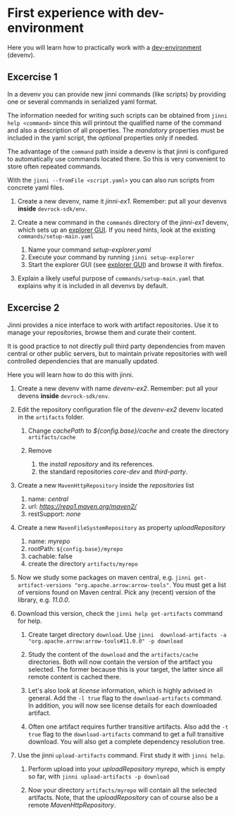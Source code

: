 # First experience with dev-environment

Here you will learn how to practically work with a [dev-environment](../details/dev-environment.md) (devenv). 

## Excercise 1

In a devenv you can provide new jinni commands (like scripts) by providing one or several commands in serialized yaml format. 

The information needed for writing such scripts can be obtained from `jinni help <command>` since this will printout the qualified name of the command and also a  description of all properties. The *mandatory* properties must be included in the yaml script, the *optional* properties only if needed. 

The advantage of the `command` path inside a devenv is that jinni is configured to automatically use commands located there. So this is very convenient to store often repeated commands. 

With the `jinni --fromFile <script.yaml>` you can also run scripts from concrete yaml files. 

1. Create a new devenv, name it *jinni-ex1*. Remember: put all your devenvs **inside** `devrock-sdk/env`.

1. Create a new command in the `commands` directory of the *jinni-ex1* devenv, which sets up an [explorer GUI](../details/intro-explorer.md). If you need hints, look at the existing `commands/setup-main.yaml` 
    1. Name your command *setup-explorer.yaml*
    1. Execute your command by running `jinni setup-explorer`
    1. Start the explorer GUI (see [explorer GUI](../details/intro-explorer.md)) and browse it with firefox. 

1. Explain a likely useful purpose of `commands/setup-main.yaml` that explains why it is included in all devenvs by default. 


## Excercise 2

Jinni provides a nice interface to work with artifact repositories. Use it to manage your repositories, browse them and curate their content. 

It is good practice to not directly pull third party dependencies from maven central or other public servers, but to maintain private repositories with well controlled dependencies that are manually updated. 

Here you will learn how to do this with jinni. 

1. Create a new devenv with name *devenv-ex2*. Remember: put all your devens **inside** `devrock-sdk/env`.

1. Edit the repository configuration file of the *devenv-ex2* devenv located in the `artifacts` folder. 

    1. Change *cachePath* to *${config.base}/cache* and create the directory `artifacts/cache`

    1. Remove 
        1. the *install repository* and its references.
        1. the standard repositories *core-dev* and *third-party*. 

1. Create a new `MavenHttpRepository` inside the *repositories* list
    1. name: *central*
    1. url: *https://repo1.maven.org/maven2/*
    1. restSupport: *none*

1. Create a new `MavenFileSystemRepository` as property *uploadRepository*
    1. name: *myrepo*
    1. rootPath: `${config.base}/myrepo`
    1. cachable: false
    1. create the directory `artifacts/myrepo`

1. Now we study some packages on maven central, e.g. `jinni get-artifact-versions "org.apache.arrow:arrow-tools"`. You must get a list of versions found on Maven central. Pick any (recent) version of the library, e.g. *11.0.0*. 

1. Download this version, check the `jinni help get-artifacts` command for help. 

    1. Create target directory `download`. Use `jinni  download-artifacts -a "org.apache.arrow:arrow-tools#11.0.0" -p download`

    1. Study the content of the `download` and the `artifacts/cache` directories. Both will now contain the version of the artifact you selected. The former because this is your target, the latter since all remote content is cached there. 

    1. Let's also look at *license* information, which is highly advised in general. Add the `-l true` flag to the `download-artifacts` command. In addition, you will now see license details for each downloaded artifact. 

    1. Often one artifact requires further transitive artifacts. Also add the `-t true` flag to the `download-artifacts` command to get a full transitive download. You will also get a complete dependency resolution tree. 

1. Use the jinni `upload-artifacts` command. First study it with `jinni help`.

    1. Perform upload into your *uploadRepository* *myrepo*, which is empty so far, with `jinni upload-artifacts -p download`

    1. Now your directory `artifacts/myrepo` will contain all the selected artifacts. Note, that the *uploadRepository* can of course also be a remote *MavenHttpRepository*. 



